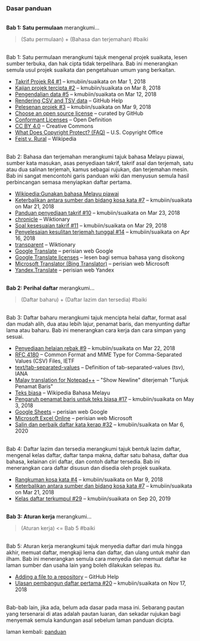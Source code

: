 ---
---

### Dasar panduan

&nbsp;  
**Bab 1: Satu permulaan** merangkumi...

> (Satu permulaan) + (Bahasa dan terjemahan) #baiki

&nbsp;  
Bab 1: Satu permulaan merangkumi tajuk mengenal projek
suaikata, lesen sumber terbuka, dan hak cipta tidak
terpelihara. Bab ini menerangkan semula usul projek suaikata
dan pengetahuan umum yang berkaitan.

- [Takrif Projek R4 #1][#1]
  &ndash; kmubiin/suaikata on Mar 1, 2018
- [Kajian projek tercipta #2][#2]
  &ndash; kmubiin/suaikata on Mar 8, 2018
- [Pengendalian data #5][#5]
  &ndash; kmubiin/suaikata on Mar 12, 2018
- [Rendering CSV and TSV data][1a]
  &ndash; GitHub Help
- [Pelesenan projek #3][#3]
  &ndash; kmubiin/suaikata on Mar 9, 2018
- [Choose an open source license][1b]
  &ndash; curated by GitHub
- [Conformant Licenses][1c]
  &ndash; Open Definition
- [CC BY 4.0][1d]
  &ndash; Creative Commons
- [What Does Copyright Protect? (FAQ)][1e]
  &ndash; U.S. Copyright Office
- [Feist v. Rural][1f]
  &ndash; Wikipedia

&nbsp;  
Bab 2: Bahasa dan terjemahan merangkumi tajuk bahasa
Melayu piawai, sumber kata masukan, asas penyediaan takrif,
takrif asal dan terjemah, satu atau dua salinan terjemah,
kamus sebagai rujukan, dan terjemahan mesin. Bab ini sangat
mencontohi garis panduan wiki dan menyusun semula hasil
perbincangan semasa menyiapkan daftar pertama.

- [Wikipedia:Gunakan bahasa Melayu piawai][2a]
- [Keterbalikan antara sumber dan bidang kosa kata #7][#7]
  &ndash; kmubiin/suaikata on Mar 21, 2018
- [Panduan penyediaan takrif #10][#10]
  &ndash; kmubiin/suaikata on Mar 23, 2018
- [chronicle][2b]
  &ndash; Wiktionary
- [Soal kesesuaian takrif #11][#11]
  &ndash; kmubiin/suaikata on Mar 29, 2018
- [Penyelesaian kesulitan terjemah tunggal #14][#14]
  &ndash; kmubiin/suaikata on Apr 16, 2018
- [transparent][2c]
  &ndash; Wiktionary
- [Google Translate][2d]
  &ndash; perisian web Google
- [Google Translate licenses][2e]
  &ndash; lesen bagi semua bahasa yang disokong
- [Microsoft Translator (Bing Translator)][2f]
  &ndash; perisian web Microsoft
- [Yandex.Translate][2g]
  &ndash; perisian web Yandex

&nbsp;  
**Bab 2: Perihal daftar** merangkumi...

> (Daftar baharu) + (Daftar lazim dan tersedia) #baiki

&nbsp;  
Bab 3: Daftar baharu merangkumi tajuk mencipta helai
daftar, format asal dan mudah alih, dua atau lebih lajur,
penamat baris, dan menyunting daftar lama atau baharu. Bab
ini menerangkan cara kerja dan cara simpan yang sesuai.

- [Penyediaan helaian rebak #9][#9]
  &ndash; kmubiin/suaikata on Mar 22, 2018
- [RFC 4180][3a]
  &ndash; Common Format and MIME Type for Comma-Separated
  Values (CSV) Files, IETF
- [text/tab-separated-values][3b]
  &ndash; Definition of tab-separated-values (tsv), IANA
- [Malay translation for Notepad++][3c]
  &ndash; "Show Newline" diterjemah "Tunjuk Penamat Baris"
- [Teks biasa][3d]
  &ndash; Wikipedia Bahasa Melayu
- [Pengaruh penamat baris untuk teks biasa #17][#17]
  &ndash; kmubiin/suaikata on May 3, 2018
- [Google Sheets][3e]
  &ndash; perisian web Google
- [Microsoft Excel Online][3f]
  &ndash; perisian web Microsoft
- [Salin dan perbaik daftar kata kerap #32][#32]
  &ndash; kmubiin/suaikata on Mar 6, 2020

&nbsp;  
Bab 4: Daftar lazim dan tersedia merangkumi tajuk bentuk
lazim daftar, mengenal kelas daftar, daftar tanpa makna,
daftar satu bahasa, daftar dua bahasa, kelainan ciri daftar,
dan contoh daftar tersedia. Bab ini menerangkan cara daftar
disusun dan disedia oleh projek suaikata.

- [Rangkuman kosa kata #4][#4]
  &ndash; kmubiin/suaikata on Mar 9, 2018
- [Keterbalikan antara sumber dan bidang kosa kata #7][#7]
  &ndash; kmubiin/suaikata on Mar 21, 2018
- [Kelas daftar terkumpul #29][#29]
  &ndash; kmubiin/suaikata on Sep 20, 2019

&nbsp;  
**Bab 3: Aturan kerja** merangkumi...

> (Aturan kerja) <= Bab 5 #baiki

&nbsp;  
Bab 5: Aturan kerja merangkumi tajuk menyedia daftar
dari mula hingga akhir, memuat daftar, mengkaji lema dan
daftar, dan ulang untuk mahir dan ilham. Bab ini menerangkan
semula cara menyedia dan memuat daftar ke laman sumber dan
usaha lain yang boleh dilakukan selepas itu.

- [Adding a file to a repository][5a]
  &ndash; GitHub Help
- [Ulasan pembangun daftar pertama #20][#20]
  &ndash; kmubiin/suaikata on Nov 17, 2018

&nbsp;  
Bab-bab lain, jika ada, belum ada dasar pada masa ini.
Sebarang pautan yang tersenarai di atas adalah pautan
luaran, dan sekadar rujukan bagi menyemak semula kandungan
asal sebelum laman panduan dicipta.

laman kembali: [panduan][0]

  [0]: ../index.md
  [1a]: https://help.github.com/articles/rendering-csv-and-tsv-data/
  [1b]: https://choosealicense.com/
  [1c]: https://opendefinition.org/licenses/
  [1d]: https://creativecommons.org/licenses/by/4.0/
  [1e]: https://www.copyright.gov/help/faq/faq-protect.html
  [1f]: https://en.wikipedia.org/wiki/Feist_v._Rural
  [2a]: https://ms.wikipedia.org/wiki/Wikipedia:Gunakan_bahasa_Melayu_piawai
  [2b]: https://en.wiktionary.org/wiki/chronicle
  [2c]: https://en.wiktionary.org/wiki/transparent
  [2d]: https://translate.google.com
  [2e]: https://translate.google.com/intl/en/about/license/
  [2f]: https://www.bing.com/translator/
  [2g]: https://translate.yandex.com/
  [3a]: https://tools.ietf.org/html/rfc4180
  [3b]: https://www.iana.org/assignments/media-types/text/tab-separated-values
  [3c]: https://github.com/notepad-plus-plus/notepad-plus-plus/blob/master/PowerEditor/installer/nativeLang/malay.xml
  [3d]: https://ms.wikipedia.org/wiki/Teks_biasa
  [3e]: https://docs.google.com/spreadsheets/
  [3f]: https://office.live.com/start/Excel.aspx
  [5a]: https://help.github.com/en/github/managing-files-in-a-repository/adding-a-file-to-a-repository
  [#1]: https://github.com/kmubiin/suaikata/issues/1
  [#2]: https://github.com/kmubiin/suaikata/issues/2
  [#3]: https://github.com/kmubiin/suaikata/issues/3
  [#4]: https://github.com/kmubiin/suaikata/issues/4
  [#5]: https://github.com/kmubiin/suaikata/issues/5
  [#7]: https://github.com/kmubiin/suaikata/issues/7
  [#9]: https://github.com/kmubiin/suaikata/issues/9
  [#10]: https://github.com/kmubiin/suaikata/issues/10
  [#11]: https://github.com/kmubiin/suaikata/issues/11
  [#14]: https://github.com/kmubiin/suaikata/issues/14
  [#17]: https://github.com/kmubiin/suaikata/issues/17
  [#20]: https://github.com/kmubiin/suaikata/issues/20
  [#29]: https://github.com/kmubiin/suaikata/issues/29
  [#32]: https://github.com/kmubiin/suaikata/issues/32
